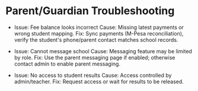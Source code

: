 # Parent/Guardian Troubleshooting

- Issue: Fee balance looks incorrect
  Cause: Missing latest payments or wrong student mapping.
  Fix: Sync payments (M-Pesa reconciliation), verify the student's phone/parent contact matches school records.

- Issue: Cannot message school
  Cause: Messaging feature may be limited by role.
  Fix: Use the parent messaging page if enabled; otherwise contact admin to enable parent messaging.

- Issue: No access to student results
  Cause: Access controlled by admin/teacher.
  Fix: Request access or wait for results to be released.
